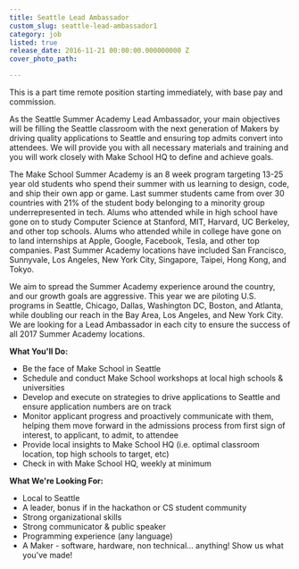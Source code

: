 ```yaml
---
title: Seattle Lead Ambassador
custom_slug: seattle-lead-ambassador1
category: job
listed: true
release_date: 2016-11-21 00:00:00.000000000 Z
cover_photo_path: 

---
```

This is a part time remote position starting immediately, with base pay and commission. 

As the Seattle Summer Academy Lead Ambassador, your main objectives will be filling the Seattle classroom with the next generation of Makers by driving quality applications to Seattle and ensuring top admits convert into attendees. We will provide you with all necessary materials and training and you will work closely with Make School HQ to define and achieve goals.

The Make School Summer Academy is an 8 week program targeting 13-25 year old students who spend their summer with us learning to design, code, and ship their own app or game. Last summer students came from over 30 countries with 21% of the student body belonging to a minority group underrepresented in tech. Alums who attended while in high school have gone on to study Computer Science at Stanford, MIT, Harvard, UC Berkeley, and other top schools. Alums who attended while in college have gone on to land internships at Apple, Google, Facebook, Tesla, and other top companies. Past Summer Academy locations have included San Francisco, Sunnyvale, Los Angeles, New York City, Singapore, Taipei, Hong Kong, and Tokyo. 

We aim to spread the Summer Academy experience around the country, and our growth goals are aggressive. This year we are piloting U.S. programs in Seattle, Chicago, Dallas, Washington DC, Boston, and Atlanta, while doubling our reach in the Bay Area, Los Angeles, and New York City. We are looking for a Lead Ambassador in each city to ensure the success of all 2017 Summer Academy locations. 

<b>What You'll Do:</b>

- Be the face of Make School in Seattle
- Schedule and conduct Make School workshops at local high schools & universities 
- Develop and execute on strategies to drive applications to Seattle and ensure application numbers are on track
- Monitor applicant progress and proactively communicate with them, helping them move forward in the admissions process from first sign of interest, to applicant, to admit, to attendee
- Provide local insights to Make School HQ (i.e. optimal classroom location, top high schools to target, etc)
- Check in with Make School HQ, weekly at minimum

<b>What We're Looking For:</b>

- Local to Seattle
- A leader, bonus if in the hackathon or CS student community
- Strong organizational skills
- Strong communicator & public speaker
- Programming experience (any language)
- A Maker - software, hardware, non technical... anything! Show us what you've made!
